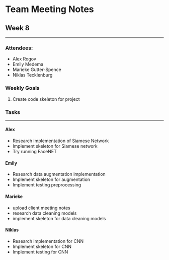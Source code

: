 # Team Meeting Notes
## Week 8
___
### Attendees:
- Alex Rogov
- Emily Medema
- Marieke Gutter-Spence
- Niklas Tecklenburg

### Weekly Goals
1. Create code skeleton for project


### Tasks
___
#### **Alex**
- Research implementation of Siamese Network
- Implement skeleton for Siamese network
- Try running FaceNET

#### **Emily**
 - Research data augmentation implementation
 - Implement skeleton for augmentation
 - Implement testing preprocessing

#### **Marieke**
 - upload client meeting notes
 - research data cleaning models
 - implement skeleton for data cleaning models

#### **Niklas**
 - Research implementation for CNN
 - Implement skeleton for CNN
 - Implement testing for CNN
